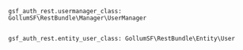 
    gsf_auth_rest.usermanager_class: GollumSF\RestBundle\Manager\UserManager
    
    
    gsf_auth_rest.entity_user_class: GollumSF\RestBundle\Entity\User